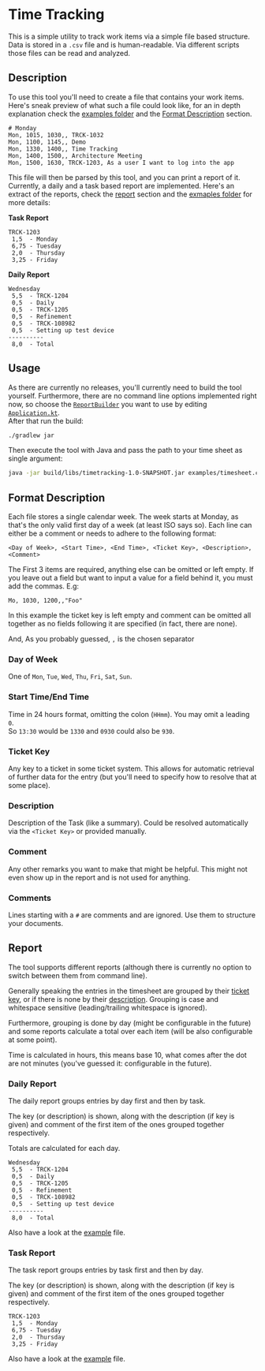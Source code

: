 # Time Tracking

This is a simple utility to track work items via a simple file based structure.
Data is stored in a `.csv` file and is human-readable.
Via different scripts those files can be read and analyzed.

## Description

To use this tool you'll need to create a file that contains your work items.
Here's sneak preview of what such a file could look like,
for an in depth explanation check the [examples folder](examples)
and the [Format Description](#format-description) section.

```csv
# Monday
Mon, 1015, 1030,, TRCK-1032
Mon, 1100, 1145,, Demo
Mon, 1330, 1400,, Time Tracking
Mon, 1400, 1500,, Architecture Meeting
Mon, 1500, 1630, TRCK-1203, As a user I want to log into the app
```

This file will then be parsed by this tool, and you can print a report of it.
Currently, a daily and a task based report are implemented.
Here's an extract of the reports, check the [report](#Report) section
and the [exmaples folder](examples) for more details:

**Task Report**

```
TRCK-1203
 1,5  - Monday
 6,75 - Tuesday
 2,0  - Thursday
 3,25 - Friday
```

**Daily Report**

```
Wednesday
 5,5  - TRCK-1204
 0,5  - Daily
 0,5  - TRCK-1205
 0,5  - Refinement
 0,5  - TRCK-108982
 0,5  - Setting up test device
----------
 8,0  - Total
```

## Usage

As there are currently no releases, you'll currently need to build the tool yourself.
Furthermore, there are no command line options implemented right now, so choose the
[`ReportBuilder`](src/main/kotlin/com/johannesdoll/timetracking/report/ReportBuilder.kt)
you want to use by editing [`Application.kt`](src/main/kotlin/com/johannesdoll/timetracking/Application.kt).  
After that run the build:

```bash
./gradlew jar
```

Then execute the tool with Java and pass the path to your time sheet as single argument:

```bash
java -jar build/libs/timetracking-1.0-SNAPSHOT.jar examples/timesheet.csv
```

## Format Description

Each file stores a single calendar week.
The week starts at Monday, as that's the only valid first day of a week (at least ISO says so).
Each line can either be a comment or needs to adhere to the following format:

```
<Day of Week>, <Start Time>, <End Time>, <Ticket Key>, <Description>, <Comment>
```

The First 3 items are required, anything else can be omitted or left empty.
If you leave out a field but want to input a value for a field behind it, you must add the commas.
E.g:
```
Mo, 1030, 1200,,"Foo"
```
In this example the ticket key is left empty and comment can be omitted all together as no fields following it are specified (in fact, there are none).

And, As you probably guessed, `,` is the chosen separator

### Day of Week

One of `Mon`, `Tue`, `Wed`, `Thu`, `Fri`, `Sat`, `Sun`.

### Start Time/End Time
Time in 24 hours format, omitting the colon (`HHmm`).
You may omit a leading `0`.  
So `13:30` would be `1330` and `0930` could also be `930`.

### Ticket Key

Any key to a ticket in some ticket system.
This allows for automatic retrieval of further data for the entry
(but you'll need to specify how to resolve that at some place).

### Description

Description of the Task (like a summary).
Could be resolved automatically via the `<Ticket Key>` or provided manually.

### Comment

Any other remarks you want to make that might be helpful.
This might not even show up in the report and is not used for anything.

### Comments

Lines starting with a `#` are comments and are ignored.
Use them to structure your documents.

## Report

The tool supports different reports (although there is currently no option to switch between them from command line).

Generally speaking the entries in the timesheet are grouped by their [ticket key](#ticket-key),
or if there is none by their [description](#description).
Grouping is case and whitespace sensitive (leading/trailing whitespace is ignored).

Furthermore, grouping is done by day (might be configurable in the future)
and some reports calculate a total over each item (will be also configurable at some point).

Time is calculated in hours, this means base 10, what comes after the dot are not minutes
(you've guessed it: configurable in the future).

### Daily Report

The daily report groups entries by day first and then by task.

The key (or description) is shown, along with the description (if key is given) and comment
of the first item of the ones grouped together respectively.

Totals are calculated for each day.

```
Wednesday
 5,5  - TRCK-1204
 0,5  - Daily
 0,5  - TRCK-1205
 0,5  - Refinement
 0,5  - TRCK-108982
 0,5  - Setting up test device
----------
 8,0  - Total
```

Also have a look at the [example](examples/daily.report) file.

### Task Report

The task report groups entries by task first and then by day.

The key (or description) is shown, along with the description (if key is given) and comment
of the first item of the ones grouped together respectively.

```
TRCK-1203
 1,5  - Monday
 6,75 - Tuesday
 2,0  - Thursday
 3,25 - Friday
```

Also have a look at the [example](examples/task.report) file.